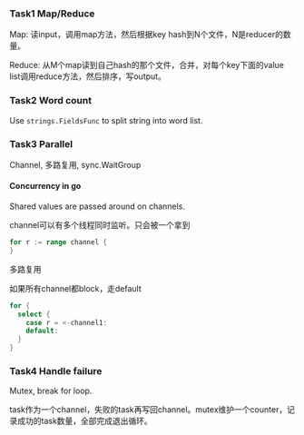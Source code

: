 ### Task1 Map/Reduce

Map: 读input，调用map方法，然后根据key hash到N个文件，N是reducer的数量。

Reduce: 从M个map读到自己hash的那个文件，合并，对每个key下面的value list调用reduce方法，然后排序，写output。

### Task2 Word count

Use `strings.FieldsFunc` to split string into word list.

### Task3 Parallel

Channel, 多路复用, sync.WaitGroup

#### Concurrency in go

Shared values are passed around on channels.

channel可以有多个线程同时监听。只会被一个拿到

```go
for r := range channel {
}
```

多路复用

如果所有channel都block，走default
```go
for {
  select {
    case r = <-channel1:
    default:
  }
}
```

### Task4 Handle failure

Mutex, break for loop.

task作为一个channel，失败的task再写回channel。mutex维护一个counter，记录成功的task数量，全部完成退出循环。
